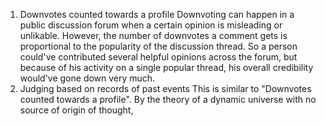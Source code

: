 1. Downvotes counted towards a profile
Downvoting can happen in a public discussion forum when a certain opinion is misleading or unlikable. However, the number of downvotes a comment gets is proportional to the popularity of the discussion thread. So a person could've contributed several helpful opinions across the forum, but because of his activity on a single popular thread, his overall credibility would've gone down very much.
2. Judging based on records of past events
This is similar to "Downvotes counted towards a profile". By the theory of a dynamic universe with no source of origin of thought, 